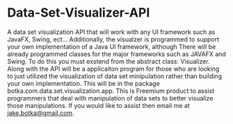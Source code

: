 # Data-Set-Visualizer-API
A data set visualization API that will work with any UI framework such as JavaFX, Swing, ect... Additionally, the visualzer is programmed to support your own implementation of a Java UI framework, although There will be already programmed classes for the major frameworks such as JAVAFX and Swing. To do this you must exstend from the abstract class: Visualizer. Along with the API will be a applicaiton program for those who are looking to just utilized the visualization of data set minipulation rather than building your own implementation. This will be in the package botka.com.data.set.visualization.app. This is Freemium product to assist programmers that deal with manipulation of data sets to better visualize those manipulations. If you would like to assist then email me at jake.botka@gmail.com.
